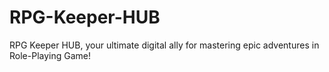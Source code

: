 # RPG-Keeper-HUB
RPG Keeper HUB, your ultimate digital ally for mastering epic adventures in Role-Playing Game!
